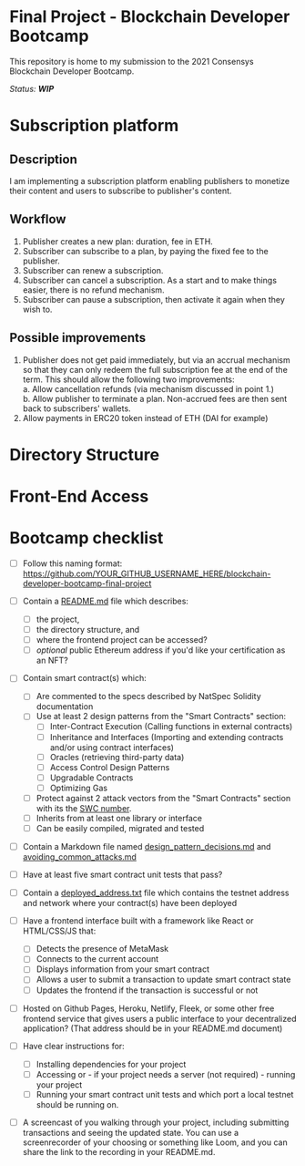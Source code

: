 # Final Project - Blockchain Developer Bootcamp

This repository is home to my submission to the 2021 Consensys Blockchain Developer Bootcamp.  

*Status: **WIP***

# Subscription platform

## Description

I am implementing a subscription platform enabling publishers to monetize their content and users to subscribe to publisher's content.  

## Workflow  
  1. Publisher creates a new plan: duration, fee in ETH.
  2. Subscriber can subscribe to a plan, by paying the fixed fee to the publisher.
  3. Subscriber can renew a subscription.
  4. Subscriber can cancel a subscription. As a start and to make things easier, there is no refund mechanism.
  5. Subscriber can pause a subscription, then activate it again when they wish to.

## Possible improvements
  1. Publisher does not get paid immediately, but via an accrual mechanism so that they can only redeem the full subscription fee at the end of the term. This should allow the following two improvements:  
     a. Allow cancellation refunds (via mechanism discussed in point 1.)  
     b. Allow publisher to terminate a plan. Non-accrued fees are then sent back to subscribers' wallets.
  2. Allow payments in ERC20 token instead of ETH (DAI for example)

# Directory Structure

# Front-End Access

# Bootcamp checklist

- [ ] Follow this naming format: https://github.com/YOUR_GITHUB_USERNAME_HERE/blockchain-developer-bootcamp-final-project
  
- [ ] Contain a [README.md](.README.md) file which describes:
  - [ ] the project, 
  - [ ] the directory structure, and 
  - [ ] where the frontend project can be accessed? 
  - [ ] *optional* public Ethereum address if you'd like your certification as an NFT?
  
- [ ] Contain smart contract(s) which:
  - [ ] Are commented to the specs described by NatSpec Solidity documentation
  - [ ] Use at least 2 design patterns from the "Smart Contracts" section:
    - [ ] Inter-Contract Execution (Calling functions in external contracts) 
    - [ ] Inheritance and Interfaces (Importing and extending contracts and/or using contract interfaces) 
    - [ ] Oracles (retrieving third-party data)
    - [ ] Access Control Design Patterns
    - [ ] Upgradable Contracts
    - [ ] Optimizing Gas
  - [ ] Protect against 2 attack vectors from the "Smart Contracts" section with its the [SWC number](https://swcregistry.io/). 
  - [ ] Inherits from at least one library or interface
  - [ ] Can be easily compiled, migrated and tested
  
- [ ] Contain a Markdown file named [design_pattern_decisions.md](./design_pattern_decisions.md) and [avoiding_common_attacks.md](/avoiding_common_attacks.md)

- [ ] Have at least five smart contract unit tests that pass?

- [ ] Contain a [deployed_address.txt](./deployed_address.txt) file which contains the testnet address and network where your contract(s) have been deployed
  
- [ ] Have a frontend interface built with a framework like React or HTML/CSS/JS that:
  - [ ] Detects the presence of MetaMask
  - [ ] Connects to the current account
  - [ ] Displays information from your smart contract
  - [ ] Allows a user to submit a transaction to update smart contract state
  - [ ] Updates the frontend if the transaction is successful or not
  
- [ ] Hosted on Github Pages, Heroku, Netlify, Fleek, or some other free frontend service that gives users a public interface to your decentralized application? (That address should be in your README.md document)

- [ ] Have clear instructions for: 
  - [ ] Installing dependencies for your project 
  - [ ] Accessing or - if your project needs a server (not required) - running your project
  - [ ] Running your smart contract unit tests and which port a local testnet should be running on. 
  
- [ ] A screencast of you walking through your project, including submitting transactions and seeing the updated state. You can use a screenrecorder of your choosing or something like Loom, and you can share the link to the recording in your README.md.